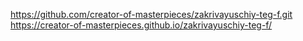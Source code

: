 https://github.com/creator-of-masterpieces/zakrivayuschiy-teg-f.git
https://creator-of-masterpieces.github.io/zakrivayuschiy-teg-f/
